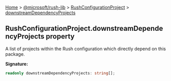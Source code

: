 [Home](./index) &gt; [@microsoft/rush-lib](./rush-lib.md) &gt; [RushConfigurationProject](./rush-lib.rushconfigurationproject.md) &gt; [downstreamDependencyProjects](./rush-lib.rushconfigurationproject.downstreamdependencyprojects.md)

## RushConfigurationProject.downstreamDependencyProjects property

A list of projects within the Rush configuration which directly depend on this package.

<b>Signature:</b>

```typescript
readonly downstreamDependencyProjects: string[];
```
